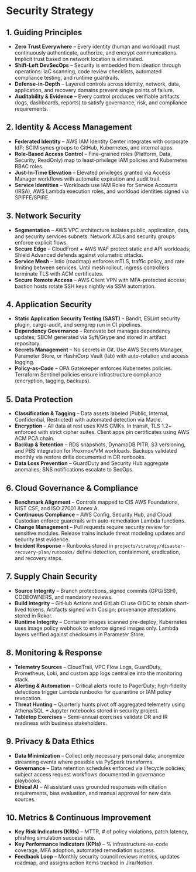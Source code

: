 # Security Strategy

## 1. Guiding Principles
- **Zero Trust Everywhere** – Every identity (human and workload) must continuously authenticate, authorize, and encrypt communications. Implicit trust based on network location is eliminated.
- **Shift-Left DevSecOps** – Security is embedded from ideation through operations: IaC scanning, code review checklists, automated compliance testing, and runtime guardrails.
- **Defense-in-Depth** – Layered controls across identity, network, data, application, and recovery domains prevent single points of failure.
- **Auditability & Evidence** – Every control produces verifiable artifacts (logs, dashboards, reports) to satisfy governance, risk, and compliance requirements.

## 2. Identity & Access Management
- **Federated Identity** – AWS IAM Identity Center integrates with corporate IdP; SCIM syncs groups to GitHub, Kubernetes, and internal apps.
- **Role-Based Access Control** – Fine-grained roles (Platform, Data, Security, ReadOnly) map to least-privilege IAM policies and Kubernetes RBAC roles.
- **Just-In-Time Elevation** – Elevated privileges granted via Access Manager workflows with automatic expiration and audit trail.
- **Service Identities** – Workloads use IAM Roles for Service Accounts (IRSA), AWS Lambda execution roles, and workload identities signed via SPIFFE/SPIRE.

## 3. Network Security
- **Segmentation** – AWS VPC architecture isolates public, application, data, and security services subnets. Network ACLs and security groups enforce explicit flows.
- **Secure Edge** – CloudFront + AWS WAF protect static and API workloads; Shield Advanced defends against volumetric attacks.
- **Service Mesh** – Istio (roadmap) enforces mTLS, traffic policy, and rate limiting between services. Until mesh rollout, ingress controllers terminate TLS with ACM certificates.
- **Secure Remote Access** – AWS Client VPN with MFA-protected access; bastion hosts rotate SSH keys nightly via SSM automation.

## 4. Application Security
- **Static Application Security Testing (SAST)** – Bandit, ESLint security plugin, cargo-audit, and semgrep run in CI pipelines.
- **Dependency Governance** – Renovate bot manages dependency updates; SBOM generated via Syft/Grype and stored in artifact repository.
- **Secrets Management** – No secrets in Git. Use AWS Secrets Manager, Parameter Store, or HashiCorp Vault (lab) with auto-rotation and access logging.
- **Policy-as-Code** – OPA Gatekeeper enforces Kubernetes policies. Terraform Sentinel policies ensure infrastructure compliance (encryption, tagging, backups).

## 5. Data Protection
- **Classification & Tagging** – Data assets labeled (Public, Internal, Confidential, Restricted) with automated detection via Macie.
- **Encryption** – All data at rest uses KMS CMKs. In transit, TLS 1.2+ enforced with strict cipher suites. Client apps pin certificates using AWS ACM PCA chain.
- **Backup & Retention** – RDS snapshots, DynamoDB PITR, S3 versioning, and PBS integration for Proxmox/VM workloads. Backups validated monthly via restore drills documented in DR runbooks.
- **Data Loss Prevention** – GuardDuty and Security Hub aggregate anomalies; SNS notifications escalate to SecOps.

## 6. Cloud Governance & Compliance
- **Benchmark Alignment** – Controls mapped to CIS AWS Foundations, NIST CSF, and ISO 27001 Annex A.
- **Continuous Compliance** – AWS Config, Security Hub, and Cloud Custodian enforce guardrails with auto-remediation Lambda functions.
- **Change Management** – Pull requests require security review for sensitive modules. Release trains include threat modeling updates and security test evidence.
- **Incident Response** – Runbooks stored in `projects/strategy/disaster-recovery-plan/runbooks/` define detection, containment, eradication, and recovery steps.

## 7. Supply Chain Security
- **Source Integrity** – Branch protections, signed commits (GPG/SSH), CODEOWNERS, and mandatory reviews.
- **Build Integrity** – GitHub Actions and GitLab CI use OIDC to obtain short-lived tokens. Artifacts signed with Cosign; provenance attestations stored in Rekor.
- **Runtime Integrity** – Container images scanned pre-deploy; Kubernetes uses image policy webhook to enforce signed images only. Lambda layers verified against checksums in Parameter Store.

## 8. Monitoring & Response
- **Telemetry Sources** – CloudTrail, VPC Flow Logs, GuardDuty, Prometheus, Loki, and custom app logs centralize into the monitoring stack.
- **Alerting & Automation** – Critical alerts route to PagerDuty; high-fidelity detections trigger Lambda runbooks for quarantine or IAM policy revocation.
- **Threat Hunting** – Quarterly hunts pivot off aggregated telemetry using Athena/SQL + Jupyter notebooks stored in security project.
- **Tabletop Exercises** – Semi-annual exercises validate DR and IR readiness with business stakeholders.

## 9. Privacy & Data Ethics
- **Data Minimization** – Collect only necessary personal data; anonymize streaming events where possible via PySpark transforms.
- **Governance** – Data retention schedules enforced via lifecycle policies; subject access request workflows documented in governance playbooks.
- **Ethical AI** – AI assistant uses grounded responses with citation requirements, bias evaluation, and manual approval for new data sources.

## 10. Metrics & Continuous Improvement
- **Key Risk Indicators (KRIs)** – MTTR, # of policy violations, patch latency, phishing simulation success rate.
- **Key Performance Indicators (KPIs)** – % infrastructure-as-code coverage, MFA adoption, automated remediation success.
- **Feedback Loop** – Monthly security council reviews metrics, updates roadmap, and assigns action items tracked in Jira/Notion.

